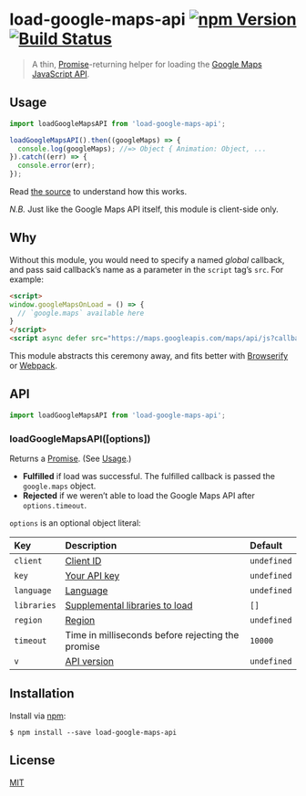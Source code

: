 # load-google-maps-api [![npm Version](http://img.shields.io/npm/v/load-google-maps-api.svg?style=flat)](https://www.npmjs.com/package/load-google-maps-api) [![Build Status](https://img.shields.io/travis/yuanqing/load-google-maps-api.svg?branch=master&style=flat)](https://travis-ci.org/yuanqing/load-google-maps-api)

> A thin, [Promise](https://developer.mozilla.org/en-US/docs/Web/JavaScript/Reference/Global_Objects/Promise)-returning helper for loading the [Google Maps JavaScript API](https://developers.google.com/maps/documentation/javascript/).

## Usage

```js
import loadGoogleMapsAPI from 'load-google-maps-api';

loadGoogleMapsAPI().then((googleMaps) => {
  console.log(googleMaps); //=> Object { Animation: Object, ...
}).catch((err) => {
  console.error(err);
});
```

Read [the source](index.js) to understand how this works.

*N.B.* Just like the Google Maps API itself, this module is client-side only.

## Why

Without this module, you would need to specify a named *global* callback, and pass said callback&rsquo;s name as a parameter in the `script` tag&rsquo;s `src`. For example:

```html
<script>
window.googleMapsOnLoad = () => {
  // `google.maps` available here
}
</script>
<script async defer src="https://maps.googleapis.com/maps/api/js?callback=googleMapsOnLoad"></script>
```

This module abstracts this ceremony away, and fits better with [Browserify](http://browserify.org/) or [Webpack](https://webpack.github.io/).

## API

```js
import loadGoogleMapsAPI from 'load-google-maps-api';
```

### loadGoogleMapsAPI([options])

Returns a [Promise](https://developer.mozilla.org/en-US/docs/Web/JavaScript/Reference/Global_Objects/Promise). (See [Usage](#usage).)

- **Fulfilled** if load was successful. The fulfilled callback is passed the `google.maps` object.
- **Rejected** if we weren&rsquo;t able to load the Google Maps API after `options.timeout`.

`options` is an optional object literal:

  Key | Description | Default
  :--|:--|:--
  `client` | [Client ID](https://developers.google.com/maps/documentation/javascript/get-api-key#specify-a-client-id-when-loading-the-api) | `undefined`
  `key` | [Your API key](https://developers.google.com/maps/documentation/javascript/get-api-key#specify-a-key-when-loading-the-api) | `undefined`
  `language` | [Language](https://developers.google.com/maps/documentation/javascript/localization#Language) | `undefined`
  `libraries` | [Supplemental libraries to load](https://developers.google.com/maps/documentation/javascript/libraries) | `[]`
  `region` | [Region](https://developers.google.com/maps/documentation/javascript/localization#Region) | `undefined`
  `timeout` | Time in milliseconds before rejecting the promise | `10000`
  `v` | [API version](https://developers.google.com/maps/documentation/javascript/versions) | `undefined`

## Installation

Install via [npm](https://npmjs.com):

```
$ npm install --save load-google-maps-api
```

## License

[MIT](LICENSE.md)
